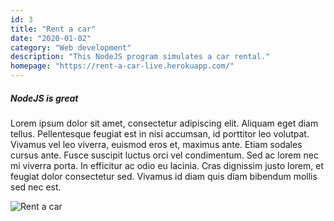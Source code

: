 ```yaml
---
id: 3
title: "Rent a car"
date: "2020-01-02"
category: "Web development"
description: "This NodeJS program simulates a car rental."
homepage: "https://rent-a-car-live.herokuapp.com/"
---
```


##### NodeJS is great

Lorem ipsum dolor sit amet, consectetur adipiscing elit. Aliquam eget diam tellus. Pellentesque feugiat est in nisi accumsan, id porttitor leo volutpat. Vivamus vel leo viverra, euismod eros et, maximus ante. Etiam sodales cursus ante. Fusce suscipit luctus orci vel condimentum. Sed ac lorem nec mi viverra porta. In efficitur ac odio eu lacinia. Cras dignissim justo lorem, et feugiat dolor consectetur sed. Vivamus id diam quis diam bibendum mollis sed nec est.

![Rent a car](./imgs/rentAcar.png)
